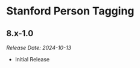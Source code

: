 # Stanford Person Tagging

8.x-1.0
--------------------------------------------------------------------------------  
_Release Date: 2024-10-13_

- Initial Release
